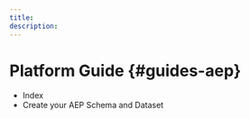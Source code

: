 ```yaml
---
title:
description:
---
```


# Platform Guide {#guides-aep}

+ Index
+ Create your AEP Schema and Dataset